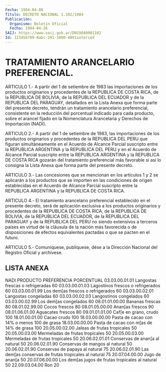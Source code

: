 ```yaml
---
Fecha: 1984-04-08
Título: DECRETO NACIONAL 1.102/1984
Publicación:
  Organismo: Boletín Oficial
  Fecha: 1984-04-26
SAIJ: https://www.saij.gob.ar/DN19840001102
Id: 123456789-0abc-201-1000-4891soterced
---
```

# TRATAMIENTO ARANCELARIO PREFERENCIAL.

<a id="1"></a>
ARTICULO  1.- A partir del 1 de setiembre de 1983 las importaciones de los productos  originarios  y  procedentes  de  la  REPUBLICA DE COSTA  RICA,  de  la  REPUBLICA  DE  BOLIVIA,  de la REPUBLICA  DEL ECUADOR  y  de la REPUBLICA DEL PARAGUAY, detallados  en  la  Lista Anexa que forma  parte del presente decreto, tendrán un tratamiento arancelario  preferencial,    consistente    en  la  reducción  del porcentual indicado para cada producto, sobre  el arancel fijado en la  Nomenclatura  Arancelaria  y  Derechos  de Importación  (NADI).

<a id="2"></a>
ARTICULO 2.- A partir del 1 de setiembre de 1983, las importaciones  de  los  productos  originarios  y procedentes de la REPUBLICA  DEL PERU que figuran simultáneamente en  el  Acuerdo  de Alcance  Parcial  suscripto  entre  la  REPUBLICA  ARGENTINA  y  la REPUBLICA  DEL  PERU  y  en el Acuerdo de Alcance Parcial suscripto entre la REPUBLICA ARGENTINA  y  la REPUBLICA DE COSTA RICA gozarán del tratamiento preferencial más favorable  si  así  lo consigna la Lista Anexa que forma parte del presente decreto.

<a id="3"></a>
ARTICULO  3.- Las concesiones que se mencionan en los artículos 1 y 2 se aplicarán  a  los productos que se importen en las condiciones de origen establecidas  en  el Acuerdo de Alcance Parcial suscripto entre  la  REPUBLICA  ARGENTINA  y  la  REPUBLICA  DE  COSTA  RICA.

<a id="4"></a>
ARTICULO  4.-  El  tratamiento arancelario preferencial establecido en  el  presente  decreto,  será  de  aplicación  exclusiva  a  los productos originarios  y procedentes de la REPUBLICA DE COSTA RICA, de la REPUBLICA DE BOLIVIA,  de  la  REPUBLICA  DEL  ECUADOR, de la REPUBLICA  DEL  PARAGUAY  y  de  la  REPUBLICA  DEL  PERU no siendo extensivos a terceros países en virtud de la cláusula  de la nación más favorecida o de disposiciones de efectos equivalentes  pactadas o que se pacten en el futuro.

<a id="5"></a>
ARTICULO  5.- Comuníquese, publíquese, dése a la Dirección Nacional del Registro Oficial y archívese.

## LISTA ANEXA

<a id="1"></a>
NADI             PRODUCTO                    PREFERENCIA                                              PORCENTUAL 03.03.00.01.01 Langostas frescas o refrigeradas    60 03.03.00.01.03 Lagostinos frescos o refrigerados   60 03.03.00.01.99 Los dem[as frescos o refrigerados   60 03.03.00.02.01 Langostas congeladas                60 03.03.00.02.03 Langostinos congelados              60 03.03.00.02.99 Los dem[as congelados               60 08.01.01.00.00 Bananas frescas                     80 08.01.02.99.00 Cocos frescos                       80 08.01.05.00.00 Anan[as frescos                     90 08.01.06.01.00 Aguacates frescos                   80 09.01.01.01.00 Caf[e en grano, crudo              100 18.01.00.01.00 Cacao crudo                        100 18.03.00.00.00 Pasta de cacao con 14% o menos     100               de grasa 18.03.00.00.00 Pasta de cacao con m[as de 14%               de grasa                            100 20.05.00.02.00 Jaleas de frutas tropicales          50 20.05.00.03.00 Mermeladas de frutas tropicales      50 20.05.00.03.00 Mermeladas de frutas tropicales      50 20.06.02.01.01 Conservas de anan[a al natural       50 20.06.02.01.90 Conservas de mangos al natural       50 20.06.02.01.90 Conservas de papaya al natural       75 20.06.02.01.90 Las dem[as conservas de frutas               tropicales al natural                75 20.07.04.00.00 Jugo de anan[a                       50 20.07.06.00.00 Los dem[as jugos de frutas               tropicales al natural                50 22.09.03.04.00  Ron                                   20